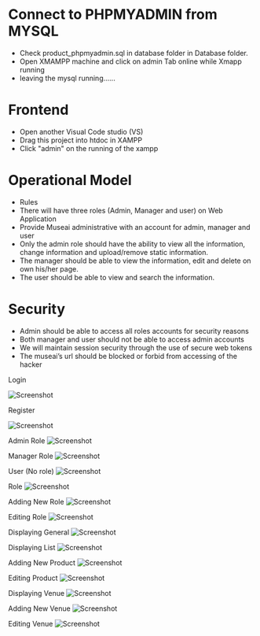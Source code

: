 # Connect to PHPMYADMIN from MYSQL
- Check product_phpmyadmin.sql in database folder in Database folder.
- Open XMAMPP machine and click on admin Tab online while Xmapp running
- leaving the mysql running......


# Frontend 
- Open another Visual Code studio (VS)
- Drag this project into htdoc in XAMPP
- Click "admin" on the running of the xampp


# Operational Model
-	Rules
-	There will have three roles (Admin, Manager and user) on Web Application
-	Provide Museai administrative with an account for admin, manager and user
-	Only the admin role should have the ability to view all the information, change information and upload/remove static information.
-	The manager should be able to view the information, edit and delete on own his/her page.
-	The user should be able to view and search the information.

# Security
-	Admin should be able to access all roles accounts for security reasons
-	Both manager and user should not be able to access admin accounts
-	We will maintain session security through the use of secure web tokens
-	The museai’s url should be blocked or forbid from accessing of the hacker


Login

![Screenshot](https://github.com/ijc3093/Product-Xmapp-PDO-master/blob/master/Documents/Screen/login.PNG)


Register

![Screenshot](https://github.com/ijc3093/Product-Xmapp-PDO-master/blob/master/Documents/Screen/register_data.PNG)


Admin Role
![Screenshot](https://github.com/ijc3093/Product-Xmapp-PDO-master/blob/master/Documents/Screen/admin.PNG)


Manager Role
![Screenshot](https://github.com/ijc3093/Product-Xmapp-PDO-master/blob/master/Documents/Screen/manager.PNG)


User (No role)
![Screenshot](https://github.com/ijc3093/Product-Xmapp-PDO-master/blob/master/Documents/Screen/attendee.PNG)


Role
![Screenshot](https://github.com/ijc3093/Product-Xmapp-PDO-master/blob/master/Documents/Screen/role.PNG)


Adding New Role
![Screenshot](https://github.com/ijc3093/Product-Xmapp-PDO-master/blob/master/Documents/Screen/insert_user.PNG)


Editing Role
![Screenshot](https://github.com/ijc3093/Product-Xmapp-PDO-master/blob/master/Documents/Screen/edit_user.PNG)


Displaying General
![Screenshot](https://github.com/ijc3093/Product-Xmapp-PDO-master/blob/master/Documents/Screen/general.PNG)


Displaying List
![Screenshot](https://github.com/ijc3093/Product-Xmapp-PDO-master/blob/master/Documents/Screen/list.PNG)


Adding New Product
![Screenshot](https://github.com/ijc3093/Product-Xmapp-PDO-master/blob/master/Documents/Screen/insert_product.PNG)


Editing Product
![Screenshot](https://github.com/ijc3093/Product-Xmapp-PDO-master/blob/master/Documents/Screen/edit_product.PNG)


Displaying Venue
![Screenshot](https://github.com/ijc3093/Product-Xmapp-PDO-master/blob/master/Documents/Screen/venue.PNG)


Adding New Venue
![Screenshot](https://github.com/ijc3093/Product-Xmapp-PDO-master/blob/master/Documents/Screen/insert_venue.PNG)


Editing Venue
![Screenshot](https://github.com/ijc3093/Product-Xmapp-PDO-master/blob/master/Documents/Screen/edit_venue.PNG)





